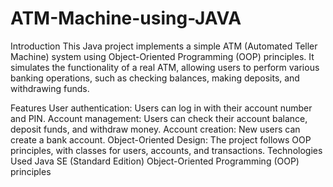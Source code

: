 # ATM-Machine-using-JAVA
Introduction
This Java project implements a simple ATM (Automated Teller Machine) system using Object-Oriented Programming (OOP) principles. It simulates the functionality of a real ATM, allowing users to perform various banking operations, such as checking balances, making deposits, and withdrawing funds.

Features
User authentication: Users can log in with their account number and PIN.
Account management: Users can check their account balance, deposit funds, and withdraw money.
Account creation: New users can create a bank account.
Object-Oriented Design: The project follows OOP principles, with classes for users, accounts, and transactions.
Technologies Used
Java SE (Standard Edition)
Object-Oriented Programming (OOP) principles
